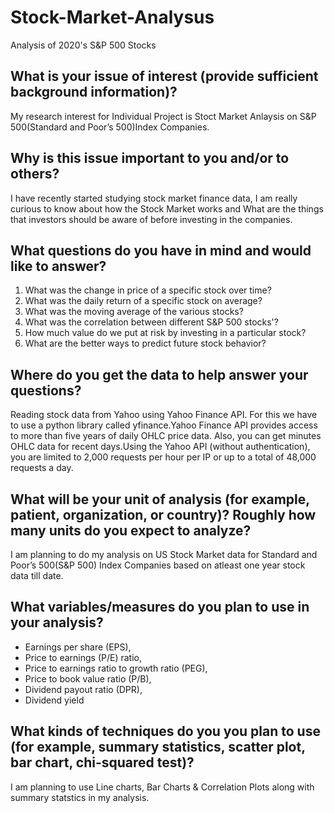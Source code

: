 # Stock-Market-Analysus
Analysis of 2020's S&amp;P 500 Stocks 

## What is your issue of interest (provide sufficient background information)?
My research interest for Individual Project is Stoct Market Anlaysis on S&P 500(Standard and Poor’s 500)Index Companies.

## Why is this issue important to you and/or to others?
I have recently started studying stock market finance data, I am really curious to know about how the Stock Market works and What are the things that investors should be aware of before investing in the companies.

## What questions do you have in mind and would like to answer?
1. What was the change in price of a specific stock over time?
2. What was the daily return of a specific stock on average?
3. What was the moving average of the various stocks?
4. What was the correlation between different S&P 500 stocks'?
5. How much value do we put at risk by investing in a particular stock?
6. What are the better ways to predict future stock behavior? 

## Where do you get the data to help answer your questions?
Reading stock data from Yahoo using Yahoo Finance API. For this we have to use a python library called yfinance.Yahoo Finance API provides access to more than five years of daily OHLC price data. Also, you can get minutes OHLC data for recent days.Using the Yahoo API (without authentication), you are limited to 2,000 requests per hour per IP or up to a total of 48,000 requests a day.
 
## What will be your unit of analysis (for example, patient, organization, or country)? Roughly how many units do you expect to analyze?
I am planning to do my analysis on US Stock Market data for Standard and Poor’s 500(S&P 500) Index Companies based on atleast one year stock data till date.

## What variables/measures do you plan to use in your analysis?
- Earnings per share (EPS), 
- Price to earnings (P/E) ratio, 
- Price to earnings ratio to growth ratio (PEG), 
- Price to book value ratio (P/B), 
- Dividend payout ratio (DPR),  
- Dividend yield

## What kinds of techniques do you you plan to use (for example, summary statistics, scatter plot, bar chart, chi-squared test)?
I am planning to use Line charts, Bar Charts & Correlation Plots along with summary statstics in my analysis.
